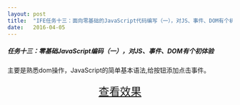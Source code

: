 ```yaml
---
layout: post
title:  "IFE任务十三：面向零基础的JavaScript代码编写（一），对JS、事件、DOM有个初体验"
date:   2016-04-05
---
```



##### 任务十三：零基础JavaScript编码（一），对JS、事件、DOM有个初体验

主要是熟悉dom操作，JavaScript的简单基本语法,给按钮添加点击事件。

<div>
<a href="https://irife.github.io/ife/tliyun/task13/task13.html" target="_blank"><div style="height:50px;line-height:50px;text-align:center;font-size:24px;">查看效果</div></a>
</div>


